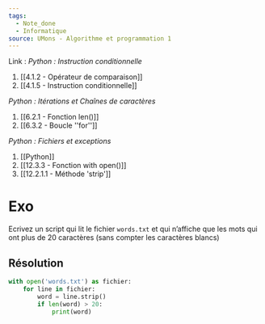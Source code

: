 ```yaml
---
tags:
  - Note_done
  - Informatique
source: UMons - Algorithme et programmation 1
---
```


Link :
_Python : Instruction conditionnelle_
1. [[4.1.2 - Opérateur de comparaison]]
1. [[4.1.5 - Instruction conditionnelle]]

_Python : Itérations et Chaînes de caractères_
1. [[6.2.1 - Fonction len()]]
1. [[6.3.2 - Boucle ''for'']]

_Python : Fichiers et exceptions_
1. [[Python]]
2. [[12.3.3 - Fonction with open()]]
1. [[12.2.1.1 - Méthode 'strip']]

# Exo
Ecrivez un script qui lit le fichier `words.txt` et qui n’affiche que les mots qui ont plus de 20 caractères (sans compter les caractères blancs)

## Résolution
```python
with open('words.txt') as fichier: 
	for line in fichier: 
		word = line.strip() 
		if len(word) > 20: 
			print(word)
```
